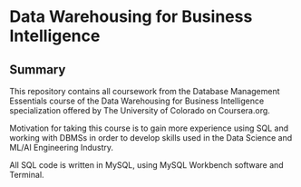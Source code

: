 # Data Warehousing for Business Intelligence
## Summary
This repository contains all coursework from the Database Management Essentials course of the Data Warehousing for Business Intelligence specialization offered by The University of Colorado on Coursera.org.

Motivation for taking this course is to gain more experience using SQL and working with DBMSs in order to develop skills used in the Data Science and ML/AI Engineering Industry.

All SQL code is written in MySQL, using MySQL Workbench software and Terminal.